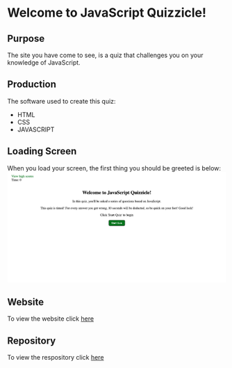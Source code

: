 # Welcome to JavaScript Quizzicle!

## Purpose
The site you have come to see, is a quiz that challenges you on your knowledge of JavaScript. 

## Production
The software used to create this quiz:
  - HTML
  - CSS
  - JAVASCRIPT

## Loading Screen
When you load your screen, the first thing you should be greeted is below: 
![JavaScript Quizzicle](./develop/assets/images/js-quiz.png)

## Website
To view the website click [here]("https://veroli-mart.github.io/javascript-quiz/develop")

## Repository
To view the respository click [here]("https://github.com/veroli-mart/javascript-quiz.git")
